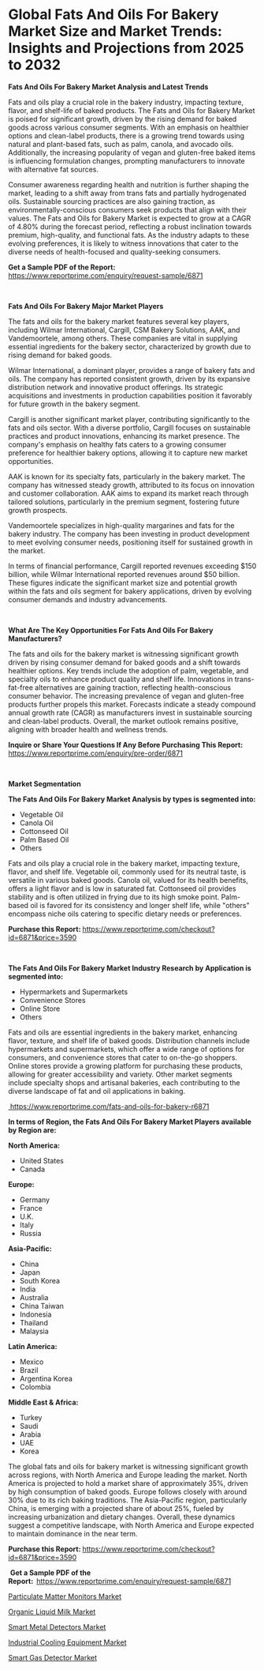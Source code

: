 <p><h1>Global Fats And Oils For Bakery Market Size and Market Trends: Insights and Projections from 2025 to 2032</h1></p><p><strong>Fats And Oils For Bakery Market Analysis and Latest Trends</strong></p>
<p><p>Fats and oils play a crucial role in the bakery industry, impacting texture, flavor, and shelf-life of baked products. The Fats and Oils for Bakery Market is poised for significant growth, driven by the rising demand for baked goods across various consumer segments. With an emphasis on healthier options and clean-label products, there is a growing trend towards using natural and plant-based fats, such as palm, canola, and avocado oils. Additionally, the increasing popularity of vegan and gluten-free baked items is influencing formulation changes, prompting manufacturers to innovate with alternative fat sources.</p><p>Consumer awareness regarding health and nutrition is further shaping the market, leading to a shift away from trans fats and partially hydrogenated oils. Sustainable sourcing practices are also gaining traction, as environmentally-conscious consumers seek products that align with their values. The Fats and Oils for Bakery Market is expected to grow at a CAGR of 4.80% during the forecast period, reflecting a robust inclination towards premium, high-quality, and functional fats. As the industry adapts to these evolving preferences, it is likely to witness innovations that cater to the diverse needs of health-focused and quality-seeking consumers.</p></p>
<p><strong>Get a Sample PDF of the Report:&nbsp;</strong> <a href="https://www.reportprime.com/enquiry/request-sample/6871?utm_campaign=2955&utm_medium=2&utm_source=Github&utm_content=ia&utm_term=19032025&utm_id=fats-and-oils-for-bakery">https://www.reportprime.com/enquiry/request-sample/6871</a></p>
<p>&nbsp;</p>
<p><strong>Fats And Oils For Bakery Major Market Players</strong></p>
<p><p>The fats and oils for the bakery market features several key players, including Wilmar International, Cargill, CSM Bakery Solutions, AAK, and Vandemoortele, among others. These companies are vital in supplying essential ingredients for the bakery sector, characterized by growth due to rising demand for baked goods.</p><p>Wilmar International, a dominant player, provides a range of bakery fats and oils. The company has reported consistent growth, driven by its expansive distribution network and innovative product offerings. Its strategic acquisitions and investments in production capabilities position it favorably for future growth in the bakery segment.</p><p>Cargill is another significant market player, contributing significantly to the fats and oils sector. With a diverse portfolio, Cargill focuses on sustainable practices and product innovations, enhancing its market presence. The company's emphasis on healthy fats caters to a growing consumer preference for healthier bakery options, allowing it to capture new market opportunities.</p><p>AAK is known for its specialty fats, particularly in the bakery market. The company has witnessed steady growth, attributed to its focus on innovation and customer collaboration. AAK aims to expand its market reach through tailored solutions, particularly in the premium segment, fostering future growth prospects.</p><p>Vandemoortele specializes in high-quality margarines and fats for the bakery industry. The company has been investing in product development to meet evolving consumer needs, positioning itself for sustained growth in the market.</p><p>In terms of financial performance, Cargill reported revenues exceeding $150 billion, while Wilmar International reported revenues around $50 billion. These figures indicate the significant market size and potential growth within the fats and oils segment for bakery applications, driven by evolving consumer demands and industry advancements.</p></p>
<p>&nbsp;</p>
<p><strong>What Are The Key Opportunities For Fats And Oils For Bakery Manufacturers?</strong></p>
<p><p>The fats and oils for the bakery market is witnessing significant growth driven by rising consumer demand for baked goods and a shift towards healthier options. Key trends include the adoption of palm, vegetable, and specialty oils to enhance product quality and shelf life. Innovations in trans-fat-free alternatives are gaining traction, reflecting health-conscious consumer behavior. The increasing prevalence of vegan and gluten-free products further propels this market. Forecasts indicate a steady compound annual growth rate (CAGR) as manufacturers invest in sustainable sourcing and clean-label products. Overall, the market outlook remains positive, aligning with broader health and wellness trends.</p></p>
<p><strong>Inquire or Share Your Questions If Any Before Purchasing This Report:</strong> <a href="https://www.reportprime.com/enquiry/pre-order/6871?utm_campaign=2955&utm_medium=2&utm_source=Github&utm_content=ia&utm_term=19032025&utm_id=fats-and-oils-for-bakery">https://www.reportprime.com/enquiry/pre-order/6871</a></p>
<p>&nbsp;</p>
<p><strong>Market Segmentation</strong></p>
<p><strong>The Fats And Oils For Bakery Market Analysis by types is segmented into:</strong></p>
<p><ul><li>Vegetable Oil</li><li>Canola Oil</li><li>Cottonseed Oil</li><li>Palm Based Oil</li><li>Others</li></ul></p>
<p><p>Fats and oils play a crucial role in the bakery market, impacting texture, flavor, and shelf life. Vegetable oil, commonly used for its neutral taste, is versatile in various baked goods. Canola oil, valued for its health benefits, offers a light flavor and is low in saturated fat. Cottonseed oil provides stability and is often utilized in frying due to its high smoke point. Palm-based oil is favored for its consistency and longer shelf life, while "others" encompass niche oils catering to specific dietary needs or preferences.</p></p>
<p><strong>Purchase this Report:&nbsp;</strong><a href="https://www.reportprime.com/checkout?id=6871&price=3590&utm_campaign=2955&utm_medium=2&utm_source=Github&utm_content=ia&utm_term=19032025&utm_id=fats-and-oils-for-bakery">https://www.reportprime.com/checkout?id=6871&price=3590</a></p>
<p>&nbsp;</p>
<p><strong>The Fats And Oils For Bakery Market Industry Research by Application is segmented into:</strong></p>
<p><ul><li>Hypermarkets and Supermarkets</li><li>Convenience Stores</li><li>Online Store</li><li>Others</li></ul></p>
<p><p>Fats and oils are essential ingredients in the bakery market, enhancing flavor, texture, and shelf life of baked goods. Distribution channels include hypermarkets and supermarkets, which offer a wide range of options for consumers, and convenience stores that cater to on-the-go shoppers. Online stores provide a growing platform for purchasing these products, allowing for greater accessibility and variety. Other market segments include specialty shops and artisanal bakeries, each contributing to the diverse landscape of fat and oil applications in baking.</p></p>
<p><a href="https://www.reportprime.com/fats-and-oils-for-bakery-r6871?utm_campaign=2955&utm_medium=2&utm_source=Github&utm_content=ia&utm_term=19032025&utm_id=fats-and-oils-for-bakery">&nbsp;https://www.reportprime.com/fats-and-oils-for-bakery-r6871</a></p>
<p><strong>In terms of Region, the Fats And Oils For Bakery Market Players available by Region are:</strong></p>
<p>
    <p> <strong> North America: </strong>
        <ul>
            <li>United States</li>
            <li>Canada</li>
        </ul>
        </p> 
    <p> <strong> Europe: </strong>
        <ul>
            <li>Germany</li>
            <li>France</li>
            <li>U.K.</li>
            <li>Italy</li>
            <li>Russia</li>
        </ul>
        </p> 
    <p> <strong> Asia-Pacific: </strong>
        <ul>
            <li>China</li>
            <li>Japan</li>
            <li>South Korea</li>
            <li>India</li>
            <li>Australia</li>
            <li>China Taiwan</li>
            <li>Indonesia</li>
            <li>Thailand</li>
            <li>Malaysia</li>
        </ul>
        </p> 
    <p> <strong> Latin America: </strong>
        <ul>
            <li>Mexico</li>
            <li>Brazil</li>
            <li>Argentina Korea</li>
            <li>Colombia</li>
        </ul>
        </p> 
    <p> <strong> Middle East & Africa: </strong>
        <ul>
            <li>Turkey</li>
            <li>Saudi</li>
            <li>Arabia</li>
            <li>UAE</li>
            <li>Korea</li>
        </ul>
    </p>
    </p>
<p><p>The global fats and oils for bakery market is witnessing significant growth across regions, with North America and Europe leading the market. North America is projected to hold a market share of approximately 35%, driven by high consumption of baked goods. Europe follows closely with around 30% due to its rich baking traditions. The Asia-Pacific region, particularly China, is emerging with a projected share of about 25%, fueled by increasing urbanization and dietary changes. Overall, these dynamics suggest a competitive landscape, with North America and Europe expected to maintain dominance in the near term.</p></p>
<p><strong>Purchase this Report: </strong><a href="https://www.reportprime.com/checkout?id=6871&price=3590&utm_campaign=2955&utm_medium=2&utm_source=Github&utm_content=ia&utm_term=19032025&utm_id=fats-and-oils-for-bakery">https://www.reportprime.com/checkout?id=6871&price=3590</a></p>
<p>&nbsp;<strong>Get a Sample PDF of the Report:&nbsp;&nbsp;</strong><a href="https://www.reportprime.com/enquiry/request-sample/6871?utm_campaign=2955&utm_medium=2&utm_source=Github&utm_content=ia&utm_term=19032025&utm_id=fats-and-oils-for-bakery">https://www.reportprime.com/enquiry/request-sample/6871</a></p>
<p><strong></strong></p>
<p><p><a href="https://www.linkedin.com/pulse/particulate-matter-monitors-market-outlook-current-assessment-kfbwe?utm_campaign=2955&utm_medium=2&utm_source=Github&utm_content=ia&utm_term=19032025&utm_id=fats-and-oils-for-bakery">Particulate Matter Monitors Market</a></p><p><a href="https://github.com/abbasgwiltke/Market-Research-Report-List-1/blob/main/organic-liquid-milk-market.md?utm_campaign=2955&utm_medium=2&utm_source=Github&utm_content=ia&utm_term=19032025&utm_id=fats-and-oils-for-bakery">Organic Liquid Milk Market</a></p><p><a href="https://www.linkedin.com/pulse/smart-metal-detectors-market-analysis-highlights-growth-metrics-kt6le?utm_campaign=2955&utm_medium=2&utm_source=Github&utm_content=ia&utm_term=19032025&utm_id=fats-and-oils-for-bakery">Smart Metal Detectors Market</a></p><p><a href="https://www.linkedin.com/pulse/industrial-cooling-equipment-market-study-examiningthe-industrys-fkrte?utm_campaign=2955&utm_medium=2&utm_source=Github&utm_content=ia&utm_term=19032025&utm_id=fats-and-oils-for-bakery">Industrial Cooling Equipment Market</a></p><p><a href="https://www.linkedin.com/pulse/smart-gas-detector-industry-outlook-20252032-revenue-growth-market-z1uxe?utm_campaign=2955&utm_medium=2&utm_source=Github&utm_content=ia&utm_term=19032025&utm_id=fats-and-oils-for-bakery">Smart Gas Detector Market</a></p></p>